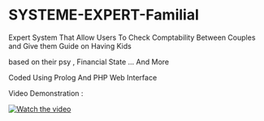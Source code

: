 # SYSTEME-EXPERT-Familial

Expert System That Allow Users To Check Comptability Between Couples and Give them Guide on Having Kids 

based on their psy , Financial State ... And More 

Coded Using Prolog And PHP Web Interface 


Video Demonstration : 

[![Watch the video](https://lh3.googleusercontent.com/jroMEI1aqkonlfZ3eNgTXEdqKCNonLLrgbDM1k1TVuPF45e1tLh932_ZZPL75iBJxrJc-KUxpmV5121BRTgNR3DPSJFkfkNj1_-tUP0KJvzZV79oziPpZym7_DMj)](https://www.youtube.com/watch?v=KORCf5gDSmY&feature=youtu.be)
